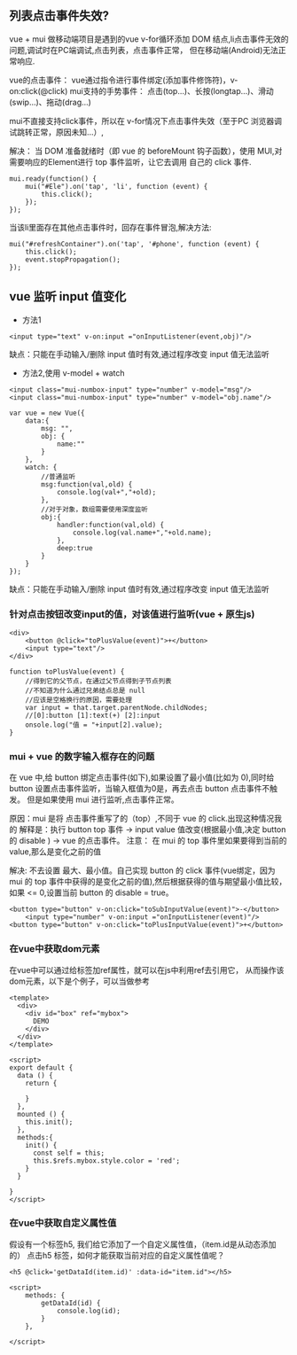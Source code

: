 ## 列表点击事件失效?

vue + mui 做移动端项目是遇到的vue v-for循环添加 DOM 结点,li点击事件无效的问题,调试时在PC端调试,点击列表，点击事件正常，
但在移动端(Android)无法正常响应.

vue的点击事件：
vue通过指令进行事件绑定(添加事件修饰符)，v-on:click(@click)
mui支持的手势事件：
点击(top...)、长按(longtap...)、滑动(swip...)、拖动(drag...)

mui不直接支持click事件，所以在 v-for情况下点击事件失效（至于PC 浏览器调试跳转正常，原因未知...）,

解决：
当 DOM 准备就绪时（即 vue 的 beforeMount 钩子函数），使用 MUI,对需要响应的Element进行 top 事件监听，让它去调用
自己的 click 事件.

```
mui.ready(function() {
	mui("#Ele").on('tap', 'li', function (event) {
		this.click();
	});
});

```

当该li里面存在其他点击事件时，回存在事件冒泡,解决方法:

```
mui("#refreshContainer").on('tap', '#phone', function (event) {
	this.click();
	event.stopPropagation();
});

```

## vue 监听 input 值变化

* 方法1
```
<input type="text" v-on:input ="onInputListener(event,obj)"/>
```
缺点：只能在手动输入/删除 input 值时有效,通过程序改变 input 值无法监听

* 方法2,使用 v-model + watch

```
<input class="mui-numbox-input" type="number" v-model="msg"/>
<input class="mui-numbox-input" type="number" v-model="obj.name"/>

var vue = new Vue({
	data:{
		msg: "",
		obj: {
			name:""
		}
	},
	watch: {
		//普通监听
		msg:function(val,old) {
			console.log(val+","+old);
		},
		//对于对象，数组需要使用深度监听
		obj:{
			handler:function(val,old) {
				console.log(val.name+","+old.name);
			},
			deep:true
		}
	}
});
```
缺点：只能在手动输入/删除 input 值时有效,通过程序改变 input 值无法监听

### 针对点击按钮改变input的值，对该值进行监听(vue + 原生js)

```
<div>
	<button @click="toPlusValue(event)">+</button>
	<input type="text"/>
</div>

function toPlusValue(event) {
	//得到它的父节点，在通过父节点得到子节点列表
	//不知道为什么通过兄弟结点总是 null
	//应该是空格换行的原因，需要处理
	var input = that.target.parentNode.childNodes;
	//[0]:button [1]:text(+) [2]:input
	onsole.log("值 = "+input[2].value);
}
```

### mui + vue 的数字输入框存在的问题

在 vue 中,给 button 绑定点击事件(如下),如果设置了最小值(比如为 0),同时给 
button 设置点击事件监听，当输入框值为0是，再去点击 button 点击事件不触发。
但是如果使用 mui 进行监听,点击事件正常。

原因：mui 是将 点击事件重写了的（top）,不同于 vue 的 click.出现这种情况我的
解释是：执行 button top 事件 -> input value 值改变(根据最小值,决定 button
的 disable ) -> vue 的点击事件。
注意： 在 mui 的 top 事件里如果要得到当前的 value,那么是变化之前的值

解决: 不去设置 最大、最小值。自己实现 button 的 click 事件(vue绑定，因为 mui
的 top 事件中获得的是变化之前的值),然后根据获得的值与期望最小值比较，如果
<= 0,设置当前 button 的 disable = true。

```
<button type="button" v-on:click="toSubInputValue(event)">-</button>
	<input type="number" v-on:input ="onInputListener(event)"/>
<button type="button" v-on:click="toPlusInputValue(event)">+</button>
```

### 在vue中获取dom元素

在vue中可以通过给标签加ref属性，就可以在js中利用ref去引用它，
从而操作该dom元素，以下是个例子，可以当做参考

```
<template>  
  <div>  
    <div id="box" ref="mybox">  
      DEMO  
    </div>  
  </div>  
</template>  
  
<script>  
export default {  
  data () {  
    return {  
        
    }  
  },  
  mounted () {  
    this.init();  
  },  
  methods:{  
    init() {  
      const self = this;  
      this.$refs.mybox.style.color = 'red';  
    }  
  }  
  
}  
</script> 
```

### 在vue中获取自定义属性值

假设有一个标签h5, 我们给它添加了一个自定义属性值，（item.id是从动态添加的）
点击h5 标签，如何才能获取当前对应的自定义属性值呢？
```
<h5 @click='getDataId(item.id)' :data-id="item.id"></h5>

<script>
    methods: {
		getDataId(id) {
            console.log(id);
        }
    },
    
</script>
```